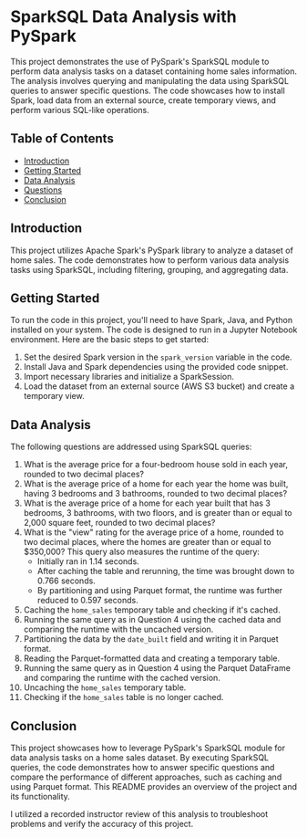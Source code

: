 # SparkSQL Data Analysis with PySpark

This project demonstrates the use of PySpark's SparkSQL module to perform data analysis tasks on a dataset containing home sales information. The analysis involves querying and manipulating the data using SparkSQL queries to answer specific questions. The code showcases how to install Spark, load data from an external source, create temporary views, and perform various SQL-like operations.

## Table of Contents
- [Introduction](#introduction)
- [Getting Started](#getting-started)
- [Data Analysis](#data-analysis)
- [Questions](#questions)
- [Conclusion](#conclusion)

## Introduction
This project utilizes Apache Spark's PySpark library to analyze a dataset of home sales. The code demonstrates how to perform various data analysis tasks using SparkSQL, including filtering, grouping, and aggregating data.

## Getting Started
To run the code in this project, you'll need to have Spark, Java, and Python installed on your system. The code is designed to run in a Jupyter Notebook environment. Here are the basic steps to get started:

1. Set the desired Spark version in the `spark_version` variable in the code.
2. Install Java and Spark dependencies using the provided code snippet.
3. Import necessary libraries and initialize a SparkSession.
4. Load the dataset from an external source (AWS S3 bucket) and create a temporary view.

## Data Analysis
The following questions are addressed using SparkSQL queries:

1. What is the average price for a four-bedroom house sold in each year, rounded to two decimal places?
2. What is the average price of a home for each year the home was built, having 3 bedrooms and 3 bathrooms, rounded to two decimal places?
3. What is the average price of a home for each year built that has 3 bedrooms, 3 bathrooms, with two floors, and is greater than or equal to 2,000 square feet, rounded to two decimal places?
4. What is the "view" rating for the average price of a home, rounded to two decimal places, where the homes are greater than or equal to $350,000? This query also measures the runtime of the query:
   - Initially ran in 1.14 seconds.
   - After caching the table and rerunning, the time was brought down to 0.766 seconds.
   - By partitioning and using Parquet format, the runtime was further reduced to 0.597 seconds.
5. Caching the `home_sales` temporary table and checking if it's cached.
6. Running the same query as in Question 4 using the cached data and comparing the runtime with the uncached version.
7. Partitioning the data by the `date_built` field and writing it in Parquet format.
8. Reading the Parquet-formatted data and creating a temporary table.
9. Running the same query as in Question 4 using the Parquet DataFrame and comparing the runtime with the cached version.
10. Uncaching the `home_sales` temporary table.
11. Checking if the `home_sales` table is no longer cached.

## Conclusion
This project showcases how to leverage PySpark's SparkSQL module for data analysis tasks on a home sales dataset. By executing SparkSQL queries, the code demonstrates how to answer specific questions and compare the performance of different approaches, such as caching and using Parquet format. This README provides an overview of the project and its functionality.

I utilized a recorded instructor review of this analysis to troubleshoot problems and verify the accuracy of this project.

